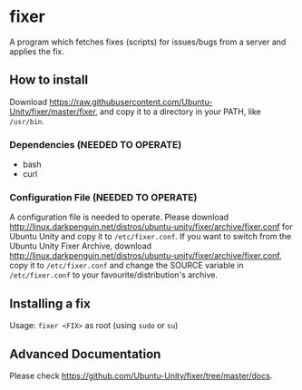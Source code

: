# fixer
A program which fetches fixes (scripts) for issues/bugs from a server and applies the fix.

## How to install
Download https://raw.githubusercontent.com/Ubuntu-Unity/fixer/master/fixer, and copy it to a directory in your PATH, like `/usr/bin`. 

### Dependencies (NEEDED TO OPERATE)
- bash
- curl

### Configuration File (NEEDED TO OPERATE)
A configuration file is needed to operate. Please download http://linux.darkpenguin.net/distros/ubuntu-unity/fixer/archive/fixer.conf for Ubuntu Unity and copy it to `/etc/fixer.conf`. If you want to switch from the Ubuntu Unity Fixer Archive, download http://linux.darkpenguin.net/distros/ubuntu-unity/fixer/archive/fixer.conf, copy it to `/etc/fixer.conf` and change the SOURCE variable in `/etc/fixer.conf` to your favourite/distribution's archive.

## Installing a fix
Usage: `fixer <FIX>` as root (using `sudo` or `su`)

## Advanced Documentation
Please check https://github.com/Ubuntu-Unity/fixer/tree/master/docs.
